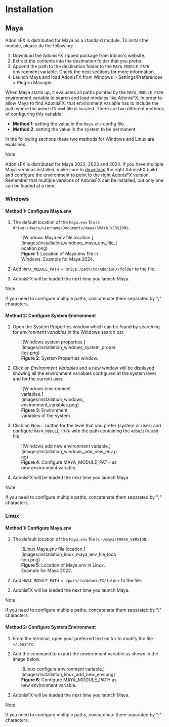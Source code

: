 # Installation

## Maya

AdonisFX is distributed for Maya as a standard module. To install the module, please do the following:

1. Download the AdonisFX zipped package from Inbibo's website.
2. Extract the contents into the destination folder that you prefer.
3. Append the path to the destination folder to the `MAYA_MODULE_PATH` environment variable. Check the next sections for more information.
4. Launch Maya and load AdonisFX from Windows > Settings/Preferences > Plug-in Manager.

When Maya starts up, it evaluates all paths pointed by the `MAYA_MODULE_PATH` environment variable to search and load modules like AdonisFX. In order to allow Maya to find AdonisFX, that environment variable has to include the path where the `AdonisFX.mod` file is located. There are two different methods of configuring this variable:

- **Method 1**: setting the value in the `Maya.env` config file.
- **Method 2**: setting the value in the system to be permanent.

In the following sections these two methods for Windows and Linux are explained.

> [!NOTE]
> AdonisFX is distributed for Maya 2022, 2023 and 2024. If you have multiple Maya versions installed, make sure to [download](https://inbibo.co.uk/adonisfx/downloads) the right AdonisFX build and configure the environment to point to the right AdonisFX version. Remember that multiple versions of AdonisFX can be installed, but only one can be loaded at a time.

### Windows

#### Method 1: Configure Maya.env

1. The default location of the `Maya.env` file is `drive:/Users/username/Documents/maya/%MAYA_VERSION%`.

<figure style="width:60%; margin-left:10%" markdown>
  ![Windows Maya.env file location.](images/installation_windows_maya_env_file_location.png)
  <figcaption><b>Figure 1</b>: Location of Maya.env file in Windows. Example for Maya 2024.</figcaption>
</figure>

2. Add `MAYA_MODULE_PATH = drive:/path/to/AdonisFX/folder` to the file.

3. AdonisFX will be loaded the next time you launch Maya.

> [!NOTE]
> If you need to configure multiple paths, concatenate them separated by ";" characters.

#### Method 2: Configure System Environment

1. Open the System Properties window which can be found by searching for *environment variables* in the Windows search bar.

<figure style="width:60%; margin-left:10%" markdown>
  ![Windows system properties.](images/installation_windows_system_properties.png)
  <figcaption><b>Figure 2</b>: System Properties window.</figcaption>
</figure>

2. Click on *Environment Variables* and a new window will be displayed showing all the environment variables configured at the system level and for the current user.

<figure style="width:40%; margin-left:10%" markdown>
  ![Windows environment variables.](images/installation_windows_environment_variables.png)
  <figcaption><b>Figure 3</b>: Environment variables of the system.</figcaption>
</figure>

3. Click on *New...* button for the level that you prefer (system or user) and configure `MAYA_MODULE_PATH` with the path containing the `AdonisFX.mod` file.

<figure style="width:60%; margin-left:10%" markdown>
  ![Windows add new environment variable.](images/installation_windows_add_new_env.png)
  <figcaption><b>Figure 4</b>: Configure MAYA_MODULE_PATH as new environment variable.</figcaption>
</figure>

4. AdonisFX will be loaded the next time you launch Maya.

> [!NOTE]
> If you need to configure multiple paths, concatenate them separated by ";" characters.


### Linux

#### Method 1: Configure Maya.env

1. The default location of the `Maya.env` file is `~/maya/$MAYA_VERSION`.

<figure style="width:60%; margin-left:10%" markdown>
  ![Linux Maya.env file location.](images/installation_linux_maya_env_file_location.png)
  <figcaption><b>Figure 5</b>: Location of Maya.env in Linux. Example for Maya 2022.</figcaption>
</figure>

2. Add `MAYA_MODULE_PATH = /path/to/AdonisFX/folder` to the file.

3. AdonisFX will be loaded the next time you launch Maya.

> [!NOTE]
> If you need to configure multiple paths, concatenate them separated by ":" characters.

#### Method 2: Configure System Environment

1. From the terminal, open your preferred text editor to modify the file `~/.bashrc`.

2. Add the command to export the environment variable as shown in the image below.

<figure style="width:60%; margin-left:10%" markdown>
  ![Linux configure environment variable.](images/installation_linux_add_new_env.png)
  <figcaption><b>Figure 6</b>: Configure MAYA_MODULE_PATH as new environment variable.</figcaption>
</figure>

3. AdonisFX will be loaded the next time you launch Maya.

> [!NOTE]
> If you need to configure multiple paths, concatenate them separated by ":" characters.

<!--
## Houdini

AdonisFX is distributed for Houdini as a standard package. To install the package, please do the following:

1. Download the AdonisFX zipped package from the Inbibo's website [TODO: #2 add link].
2. Unzip the contents into the destination folder that you prefer.
3. Add a folder containing the AdonisFX.json file to the `HOUDINI_PACKAGE_DIR` environment variable.

The `HOUDINI_PACKAGE_DIR` must be set in your environment. For example:

- Windows: `set HOUDINI_PACKAGE_DIR=%HOUDINI_PACKAGE_DIR%;/path/to/AdonisFX/folder`
- Linux: `export HOUDINI_PACKAGE_DIR=$HOUDINI_PACKAGE_DIR:/path/to/AdonisFX/folder`
-->